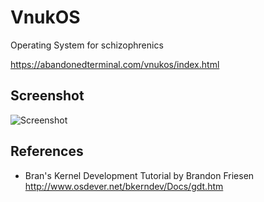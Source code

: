 # VnukOS
Operating System for schizophrenics

https://abandonedterminal.com/vnukos/index.html

## Screenshot

![Screenshot](https://github.com/smugd/vnukos/raw/master/screenshot.png "Screenshot")

## References
- Bran's Kernel Development Tutorial by Brandon Friesen
http://www.osdever.net/bkerndev/Docs/gdt.htm
